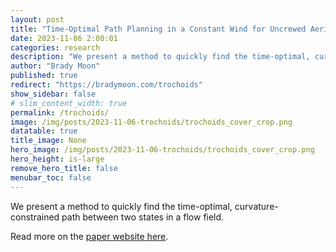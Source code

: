 ```yaml
---
layout: post
title: "Time-Optimal Path Planning in a Constant Wind for Uncrewed Aerial Vehicles using Dubins Set Classification"
date: 2023-11-06 2:00:01
categories: research
description: "We present a method to quickly find the time-optimal, curvature-constrained path between two states in a flow field."
author: "Brady Moon"
published: true
redirect: "https://bradymoon.com/trochoids"
show_sidebar: false
# slim_content_width: true
permalink: /trochoids/
image: /img/posts/2023-11-06-trochoids/trochoids_cover_crop.png
datatable: true
title_image: None
hero_image: /img/posts/2023-11-06-trochoids/trochoids_cover_crop.png
hero_height: is-large
remove_hero_title: false
menubar_toc: false
---
```


We present a method to quickly find the time-optimal, curvature-constrained path between two states in a flow field.

Read more on the [paper website here](https://bradymoon.com/trochoids).
